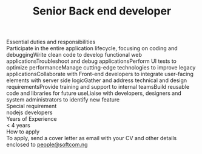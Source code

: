 ---
title:              Senior Back end developer
location:           Lagos
department:         Engineering
subunit:            
featured_image:     /uploads/headers/openings-header.jpg
image_description:
body: |-
    ### Essential duties and responsibilities
    - Participate in the entire application lifecycle, focusing on coding and debugging
    - Write clean code to develop functional web applications
    - Troubleshoot and debug applications
    - Perform UI tests to optimize performance
    - Manage cutting-edge technologies to improve legacy applications
    - Collaborate with Front-end developers to integrate user-facing elements with server side logic
    - Gather and address technical and design requirements 
    - Provide training and support to internal teams
    - Build reusable code and libraries for future use
    - Liaise with developers, designers and system administrators to identify new feature

    ### Special requirement
    nodejs developers

    ### Years of Experience
    < 4 years

    ### How to apply
    To apply, send a cover letter as email with your CV and other details enclosed to [people@softcom.ng](mailto:people@softcom.ng)
---